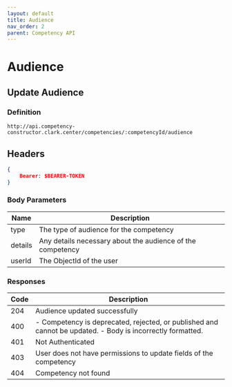 ```yaml
---
layout: default
title: Audience
nav_order: 2
parent: Competency API
---
```

# Audience
## Update Audience

### Definition
```
http://api.competency-constructor.clark.center/competencies/:competencyId/audience
```

## Headers
```JSON
{
    Bearer: $BEARER-TOKEN
}
```

### Body Parameters

| Name | Description |
| ----------- | ----------- |
| type | The type of audience for the competency |
| details | Any details necessary about the audience of the competency |
| userId | The ObjectId of the user |

### Responses

| Code | Description |
| ----------- | ----------- |
| 204 | Audience updated successfully |
| 400 | - Competency is deprecated, rejected, or published and cannot be updated. - Body is incorrectly formatted. |
| 401 | Not Authenticated  |
| 403 | User does not have permissions to update fields of the competency |
| 404 | Competency not found |


